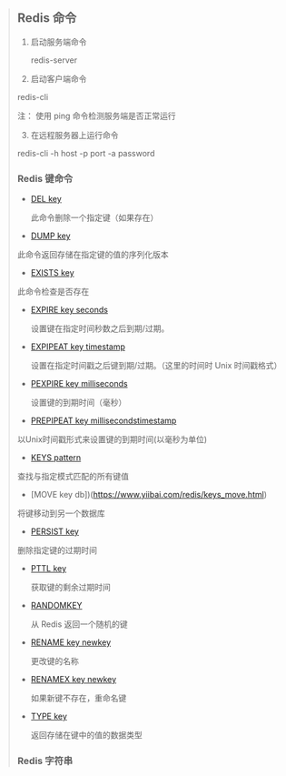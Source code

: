 > ## Redis 命令
>
> 1. 启动服务端命令
>
>    redis-server
>
> 2.  启动客户端命令
>
>    redis-cli
>
>    注： 使用 ping 命令检测服务端是否正常运行
>
> 3.  在远程服务器上运行命令
>
>    redis-cli -h host -p port -a password
>
> ### Redis 键命令
>
> * [DEL key](https://www.yiibai.com/redis/keys_del.html)
>
>   此命令删除一个指定键（如果存在）
>
> *  [DUMP key](https://www.yiibai.com/redis/keys_dump.html)
>
>   此命令返回存储在指定键的值的序列化版本
>
> *  [EXISTS key](https://www.yiibai.com/redis/keys_exists.html)
>
>   此命令检查是否存在
>
> * [EXPIRE key seconds](https://www.yiibai.com/redis/keys_expire.html)
>
>   设置键在指定时间秒数之后到期/过期。 
>
> * [EXPIPEAT key timestamp](https://www.yiibai.com/redis/keys_expireat.html)
>
>   设置在指定时间戳之后键到期/过期。（这里的时间时 Unix 时间戳格式）
>
> * [PEXPIRE key milliseconds](https://www.yiibai.com/redis/keys_pexpire.html)
>
>   设置键的到期时间（毫秒）
>
> *  [PREPIPEAT key millisecondstimestamp](https://www.yiibai.com/redis/keys_pexpireat.html)
>
>   以Unix时间戳形式来设置键的到期时间(以毫秒为单位)
>
> *  [KEYS pattern](https://www.yiibai.com/redis/keys_keys.html)
>
>   查找与指定模式匹配的所有键值
>
> *  [MOVE key db])(https://www.yiibai.com/redis/keys_move.html)
>
>   将键移动到另一个数据库
>
> *  [PERSIST key](https://www.yiibai.com/redis/keys_persist.html)
>
>   删除指定键的过期时间
>
> * [PTTL key](https://www.yiibai.com/redis/keys_pttl.html)
>
>   获取键的剩余过期时间
>
> * [RANDOMKEY](https://www.yiibai.com/redis/keys_randomkey.html)
>
>   从 Redis 返回一个随机的键
>
> * [RENAME key newkey](https://www.yiibai.com/redis/keys_rename.html)
>
>   更改键的名称
>
> * [RENAMEX key newkey](https://www.yiibai.com/redis/keys_renamenx.html)
>
>   如果新键不存在，重命名键
>
> * [TYPE key](https://www.yiibai.com/redis/keys_type.html)
>
>   返回存储在键中的值的数据类型
>
> ### Redis 字符串



